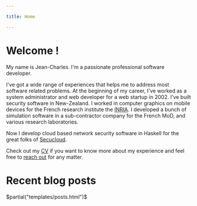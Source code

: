 ```yaml
---

title: Home

---
```


# Welcome !

My name is Jean-Charles. I'm a passionate professional software developer.

I've got a wide range of experiences that helps me to address most software
related problems. At the beginning of my career, I've worked as a system
administrator and web developer for a web startup in 2002. I've built security
software in New-Zealand. I worked in computer graphics on mobile devices for
the French research institute the [INRIA](https://inria.fr). I developed a
bunch of simulation software in a sub-contractor company for the French MoD,
and various research laboratories.

Now I develop cloud based network security software in Haskell for the great
folks of [Secucloud](https://www.secucloud.com/).

Check out my [CV](/pages/cv.html) if you want to know more about my experience
and feel free to [reach out](/pages/contact.html) for any matter.

# Recent blog posts

$partial("templates/posts.html")$
